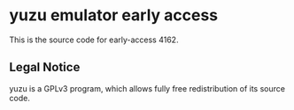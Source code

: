 yuzu emulator early access
=============

This is the source code for early-access 4162.

## Legal Notice

yuzu is a GPLv3 program, which allows fully free redistribution of its source code.